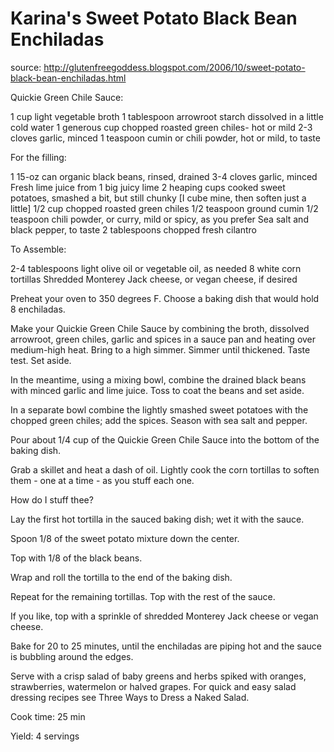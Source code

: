 # Karina's Sweet Potato Black Bean Enchiladas #

source: http://glutenfreegoddess.blogspot.com/2006/10/sweet-potato-black-bean-enchiladas.html

Quickie Green Chile Sauce:

1 cup light vegetable broth
1 tablespoon arrowroot starch dissolved in a little cold water
1 generous cup chopped roasted green chiles- hot or mild
2-3 cloves garlic, minced
1 teaspoon cumin or chili powder, hot or mild, to taste

For the filling:

1 15-oz can organic black beans, rinsed, drained
3-4 cloves garlic, minced
Fresh lime juice from 1 big juicy lime
2 heaping cups cooked sweet potatoes, smashed a bit, but still chunky [I cube mine, then soften just a little]
1/2 cup chopped roasted green chiles
1/2 teaspoon ground cumin
1/2 teaspoon chili powder, or curry, mild or spicy, as you prefer
Sea salt and black pepper, to taste
2 tablespoons chopped fresh cilantro

To Assemble:

2-4 tablespoons light olive oil or vegetable oil, as needed
8 white corn tortillas
Shredded Monterey Jack cheese, or vegan cheese, if desired


Preheat your oven to 350 degrees F. Choose a baking dish that would hold 8 enchiladas.

Make your Quickie Green Chile Sauce by combining the broth, dissolved arrowroot, green chiles, garlic and spices in a sauce pan and heating over medium-high heat. Bring to a high simmer. Simmer until thickened. Taste test. Set aside.

In the meantime, using a mixing bowl, combine the drained black beans with minced garlic and lime juice. Toss to coat the beans and set aside.

In a separate bowl combine the lightly smashed sweet potatoes with the chopped green chiles; add the spices. Season with sea salt and pepper.


Pour about 1/4 cup of the Quickie Green Chile Sauce into the bottom of the baking dish.

Grab a skillet and heat a dash of oil. Lightly cook the corn tortillas to soften them - one at a time - as you stuff each one.

How do I stuff thee?

Lay the first hot tortilla in the sauced baking dish; wet it with the sauce.

Spoon 1/8 of the sweet potato mixture down the center.

Top with 1/8 of the black beans.

Wrap and roll the tortilla to the end of the baking dish.

Repeat for the remaining tortillas. Top with the rest of the sauce.

If you like, top with a sprinkle of shredded Monterey Jack cheese or vegan cheese.

Bake for 20 to 25 minutes, until the enchiladas are piping hot and the sauce is bubbling around the edges.

Serve with a crisp salad of baby greens and herbs spiked with oranges, strawberries, watermelon or halved grapes. For quick and easy salad dressing recipes see Three Ways to Dress a Naked Salad.

Cook time: 25 min 

Yield: 4 servings
